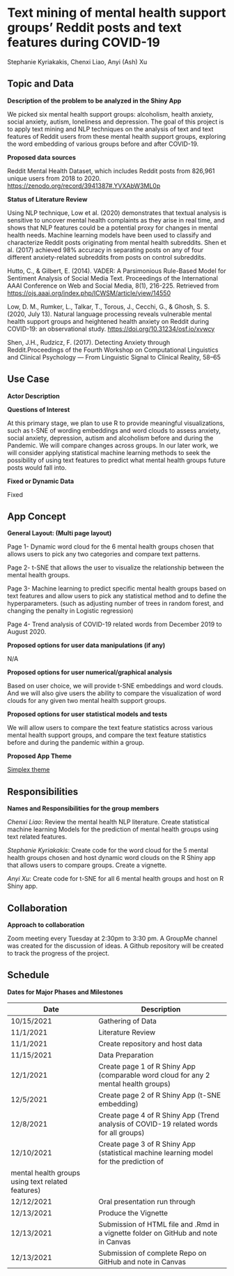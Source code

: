 # Text mining of mental health support groups’ Reddit posts and text features during COVID-19

Stephanie Kyriakakis, Chenxi Liao, Anyi (Ash) Xu

## Topic and Data

**Description of the problem to be analyzed in the Shiny App**

We picked six mental health support groups: alcoholism, health anxiety, social anxiety, autism, 
loneliness and depression. The goal of this project is to apply text mining and NLP techniques 
on the analysis of text and text features of Reddit users from these mental health support 
groups, exploring the word embedding of various groups before and after COVID-19. 

**Proposed data sources**

Reddit Mental Health Dataset, which includes Reddit posts from 826,961 unique users from 2018 to 2020.
https://zenodo.org/record/3941387#.YVXAbW3ML0p

**Status of Literature Review**

Using NLP technique, Low et al. (2020) demonstrates that textual analysis is sensitive to 
uncover mental health complaints as they arise in real time, and shows that NLP features
could be a potential proxy for changes in mental health needs.
Machine learning models have been used to classify and characterize Reddit posts 
originating from mental health subreddits. Shen et al. (2017) achieved 98% accuracy
in separating posts on any of four different anxiety-related subreddits from posts on control 
subreddits.

Hutto, C., & Gilbert, E. (2014). VADER: A Parsimonious Rule-Based Model for Sentiment Analysis of Social Media Text. 
Proceedings of the International AAAI Conference on Web and Social Media, 8(1), 216-225. 
Retrieved from https://ojs.aaai.org/index.php/ICWSM/article/view/14550

Low, D. M., Rumker, L., Talkar, T., Torous, J., Cecchi, G., & Ghosh, S. S. (2020, July 13). 
Natural language processing reveals vulnerable mental health support groups and heightened health anxiety 
on Reddit during COVID-19: an observational study. https://doi.org/10.31234/osf.io/xvwcy

Shen, J.H., Rudzicz, F. (2017). Detecting Anxiety through Reddit.Proceedings of the Fourth Workshop 
on Computational Linguistics and Clinical Psychology — From Linguistic Signal to Clinical Reality, 58–65


## Use Case
**Actor Description**

**Questions of Interest**

At this primary stage, we plan to use R to provide meaningful visualizations, such as t-SNE of wording embeddings and word clouds to assess anxiety, social anxiety, depression, autism and alcoholism before and during the Pandemic. We will compare changes across groups. In our later work, we will consider applying statistical machine learning methods to seek the possibility of using text features to predict what mental health groups future posts would fall into. 

**Fixed or Dynamic Data**

Fixed


## App Concept
**General Layout: (Multi page layout)**

Page 1- Dynamic word cloud for the 6 mental health groups chosen that allows users to pick 
any two categories and compare text patterns.

Page 2- t-SNE that allows the user to visualize the relationship between the mental health
groups. 

Page 3- Machine learning to predict specific mental health groups based on text features 
and allow users to pick any statistical method and to define the hyperparameters. 
(such as adjusting number of trees in random forest, and changing the penalty in
Logistic regression)

Page 4- Trend analysis of COVID-19 related words from December 2019 to August 2020.


**Proposed options for user data manipulations (if any)**

N/A

**Proposed options for user numerical/graphical analysis**

Based on user choice, we will provide t-SNE embeddings and 
word clouds. And we will also give users the ability to compare the visualization of word clouds
for any given two mental health support groups.

**Proposed options for user statistical models and tests**

We will allow users to compare the text feature statistics across various mental health support
groups, and compare the text feature statistics before and during the pandemic within a group.

**Proposed App Theme**

[Simplex theme](https://rstudio.github.io/shinythemes)


## Responsibilities
**Names and Responsibilities for the group members**

*Chenxi Liao*: Review the mental health NLP literature. Create statistical machine learning 
Models for the prediction of mental health groups using text related features. 

*Stephanie Kyriakakis*: Create code for the word cloud for the 5 mental health groups chosen
and host dynamic word clouds on the R Shiny app that allows users to compare groups. 
Create a vignette.

*Anyi Xu*:  Create code for  t-SNE for all 6 mental health groups and host on R Shiny app.


## Collaboration
**Approach to collaboration**

Zoom meeting every Tuesday at 2:30pm to 3:30 pm. 
A GroupMe channel was created for the discussion of ideas.
A Github repository will be created to track the progress of the project.


## Schedule
**Dates for Major Phases and Milestones**

| Date  | Description |
| ------------- | ------------- |
| 10/15/2021  | Gathering of Data  |
| 11/1/2021  | Literature Review  |
| 11/1/2021  | Create repository and host data  |
| 11/15/2021  | Data Preparation |
| 12/1/2021  | Create page 1 of R Shiny App (comparable word cloud for any 2 mental health groups) |
| 12/5/2021  | Create page 2 of R Shiny App (t-SNE embedding) | 
| 12/8/2021  | Create page 4 of R Shiny App (Trend analysis of COVID-19 related words for all groups) |
| 12/10/2021  | Create page 3 of R Shiny App (statistical machine learning model for the prediction of 
mental health groups using text related features) |
| 12/12/2021  | Oral presentation run through |  
| 12/13/2021  | Produce the Vignette |  
| 12/13/2021  | Submission of  HTML file and .Rmd in a vignette folder on GitHub and note in Canvas |  
| 12/13/2021  | Submission of complete Repo on GitHub and note in Canvas | 

